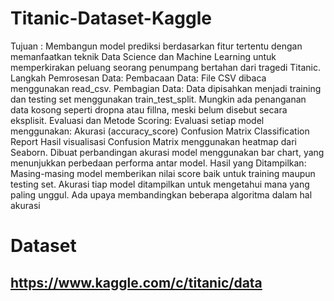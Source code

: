 # Titanic-Dataset-Kaggle
Tujuan :
Membangun model prediksi berdasarkan fitur tertentu dengan memanfaatkan teknik Data Science dan Machine Learning untuk memperkirakan peluang seorang penumpang bertahan dari tragedi Titanic.
Langkah Pemrosesan Data: Pembacaan Data: File CSV dibaca menggunakan read_csv.
Pembagian Data: Data dipisahkan menjadi training dan testing set menggunakan train_test_split.
Mungkin ada penanganan data kosong seperti dropna atau fillna, meski belum disebut secara eksplisit.
Evaluasi dan Metode Scoring: Evaluasi setiap model menggunakan: Akurasi (accuracy_score) Confusion Matrix Classification Report
Hasil visualisasi Confusion Matrix menggunakan heatmap dari Seaborn. Dibuat perbandingan akurasi model menggunakan bar chart, yang menunjukkan perbedaan performa antar model.
Hasil yang Ditampilkan: Masing-masing model memberikan nilai score baik untuk training maupun testing set. Akurasi tiap model ditampilkan untuk mengetahui mana yang paling unggul. Ada upaya membandingkan beberapa algoritma dalam hal akurasi

# Dataset
## https://www.kaggle.com/c/titanic/data
